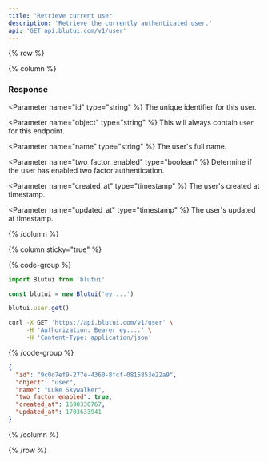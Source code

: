 ```yaml
---
title: 'Retrieve current user'
description: 'Retrieve the currently authenticated user.'
api: 'GET api.blutui.com/v1/user'
---
```


{% row %}

{% column %}
### Response

<Parameter name="id" type="string" %}
The unique identifier for this user.
</Parameter>

<Parameter name="object" type="string" %}
This will always contain `user` for this endpoint.
</Parameter>

<Parameter name="name" type="string" %}
The user's full name.
</Parameter>

<Parameter name="two_factor_enabled" type="boolean" %}
Determine if the user has enabled two factor authentication.
</Parameter>

<Parameter name="created_at" type="timestamp" %}
The user's created at timestamp.
</Parameter>

<Parameter name="updated_at" type="timestamp" %}
The user's updated at timestamp.
</Parameter>

{% /column %}

{% column sticky="true" %}

{% code-group %}

```ts {% process=false filename="Node.js" %}
import Blutui from 'blutui'

const blutui = new Blutui('ey....')

blutui.user.get()
```

```bash {% process=false filename="cURL" %}
curl -X GET 'https://api.blutui.com/v1/user' \
     -H 'Authorization: Bearer ey....' \
     -H 'Content-Type: application/json'
```

{% /code-group %}

```json {% process=false filename="Response" %}
{
  "id": "9c0d7ef9-277e-4360-8fcf-0815853e22a9",
  "object": "user",
  "name": "Luke Skywalker",
  "two_factor_enabled": true,
  "created_at": 1690330767,
  "updated_at": 1703633941
}
```

{% /column %}

{% /row %}
